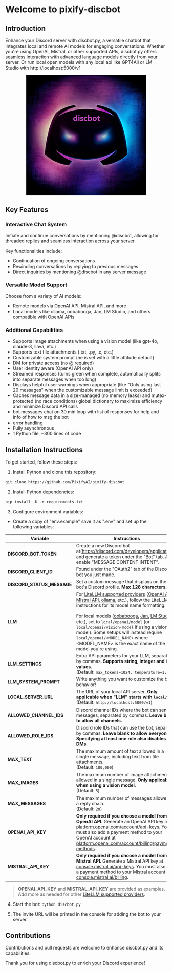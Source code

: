 # Welcome to pixify-discbot

## Introduction
Enhance your Discord server with discbot.py, a versatile chatbot that integrates local and remote AI models for engaging conversations. Whether you're using OpenAI, Mistral, or other supported APIs, discbot.py offers seamless interaction with advanced language models directly from your server. Or run local open models with any local api like GPT4All or LM Studio with http://localhost:5000/v1

<p align="center">
  <img src="https://github.com/PixifyAI/pixify-discbot/blob/main/discbot.png?raw=true"">
</p>

## Key Features
### Interactive Chat System
Initiate and continue conversations by mentioning @discbot, allowing for threaded replies and seamless interaction across your server.

Key functionalities include:
- Continuation of ongoing conversations
- Rewinding conversations by replying to previous messages
- Direct inquiries by mentioning @discbot in any server message

### Versatile Model Support
Choose from a variety of AI models:
- Remote models via OpenAI API, Mistral API, and more
- Local models like ollama, oobabooga, Jan, LM Studio, and others compatible with OpenAI APIs

### Additional Capabilities
- Supports image attachments when using a vision model (like gpt-4o, claude-3, llava, etc.)
- Supports text file attachments (.txt, .py, .c, etc.)
- Customizable system prompt (he is set with a little attitude default)
- DM for private access (no @ required)
- User identity aware (OpenAI API only)
- Streamed responses (turns green when complete, automatically splits into separate messages when too long)
- Displays helpful user warnings when appropriate (like "Only using last 20 messages" when the customizable message limit is exceeded)
- Caches message data in a size-managed (no memory leaks) and mutex-protected (no race conditions) global dictionary to maximize efficiency and minimize Discord API calls
- bot messages chat on 30 min loop with list of responses for help and info of how to msg the bot
- error handling
- Fully asynchronous
- 1 Python file, ~300 lines of code

## Installation Instructions
To get started, follow these steps:

1. Install Python and clone this repository:

`git clone https://github.com/PixifyAI/pixify-discbot`



2. Install Python dependencies:

`pip install -U -r requirements.txt`



3. Configure environment variables:

- Create a copy of "env.example" save it as ".env" and set up the following variables:


| Variable              | Instructions |
| --------------------- | ------------ |
| **DISCORD_BOT_TOKEN** | Create a new Discord bot at(https://discord.com/developers/applications) and generate a token under the "Bot" tab. Also enable "MESSAGE CONTENT INTENT". |
| **DISCORD_CLIENT_ID** | Found under the "OAuth2" tab of the Discord bot you just made. |
| **DISCORD_STATUS_MESSAGE** | Set a custom message that displays on the bot's Discord profile. **Max 128 characters.** |
| **LLM** | For [LiteLLM supported providers](https://docs.litellm.ai/docs/providers) ([OpenAI API](https://docs.litellm.ai/docs/providers/openai), [Mistral API](https://docs.litellm.ai/docs/providers/mistral), [ollama](https://docs.litellm.ai/docs/providers/ollama), etc.), follow the LiteLLM instructions for its model name formatting.<br /><br />For local models ([oobabooga](https://github.com/oobabooga/text-generation-webui), [Jan](https://jan.ai), [LM Studio](https://lmstudio.ai), etc.), set to `local/openai/model` (or `local/openai/vision-model` if using a vision model). Some setups will instead require `local/openai/<MODEL_NAME>` where <MODEL_NAME> is the exact name of the model you're using. |
| **LLM_SETTINGS** | Extra API parameters for your LLM, separated by commas. **Supports string, integer and float values.**<br />(Default: `max_tokens=1024, temperature=1.0`) |
| **LLM_SYSTEM_PROMPT** | Write anything you want to customize the bot's behavior! |
| **LOCAL_SERVER_URL** | The URL of your local API server. **Only applicable when "LLM" starts with `local/`.**<br />(Default: `http://localhost:5000/v1`) |
| **ALLOWED_CHANNEL_IDS** | Discord channel IDs where the bot can send messages, separated by commas. **Leave blank to allow all channels.** |
| **ALLOWED_ROLE_IDS** | Discord role IDs that can use the bot, separated by commas. **Leave blank to allow everyone. Specifying at least one role also disables DMs.** |
| **MAX_TEXT** | The maximum amount of text allowed in a single message, including text from file attachments.<br />(Default: `100,000`) |
| **MAX_IMAGES** | The maximum number of image attachments allowed in a single message. **Only applicable when using a vision model.**<br />(Default: `5`) |
| **MAX_MESSAGES** | The maximum number of messages allowed in a reply chain.<br />(Default: `20`) |
| **OPENAI_API_KEY** | **Only required if you choose a model from OpenAI API.** Generate an OpenAI API key at [platform.openai.com/account/api-keys](https://platform.openai.com/account/api-keys). You must also add a payment method to your OpenAI account at [platform.openai.com/account/billing/payment-methods](https://platform.openai.com/account/billing/payment-methods).|
| **MISTRAL_API_KEY** | **Only required if you choose a model from Mistral API.** Generate a Mistral API key at [console.mistral.ai/api-keys](https://console.mistral.ai/api-keys). You must also add a payment method to your Mistral account at [console.mistral.ai/billing](https://console.mistral.ai/billing).|

> **OPENAI_API_KEY** and **MISTRAL_API_KEY** are provided as examples. Add more as needed for other [LiteLLM supported providers](https://docs.litellm.ai/docs/providers).


4. Start the bot:
`python discbot.py`



5. The invite URL will be printed in the console for adding the bot to your server.



## Contributions
Contributions and pull requests are welcome to enhance discbot.py and its capabilities.

Thank you for using discbot.py to enrich your Discord experience!